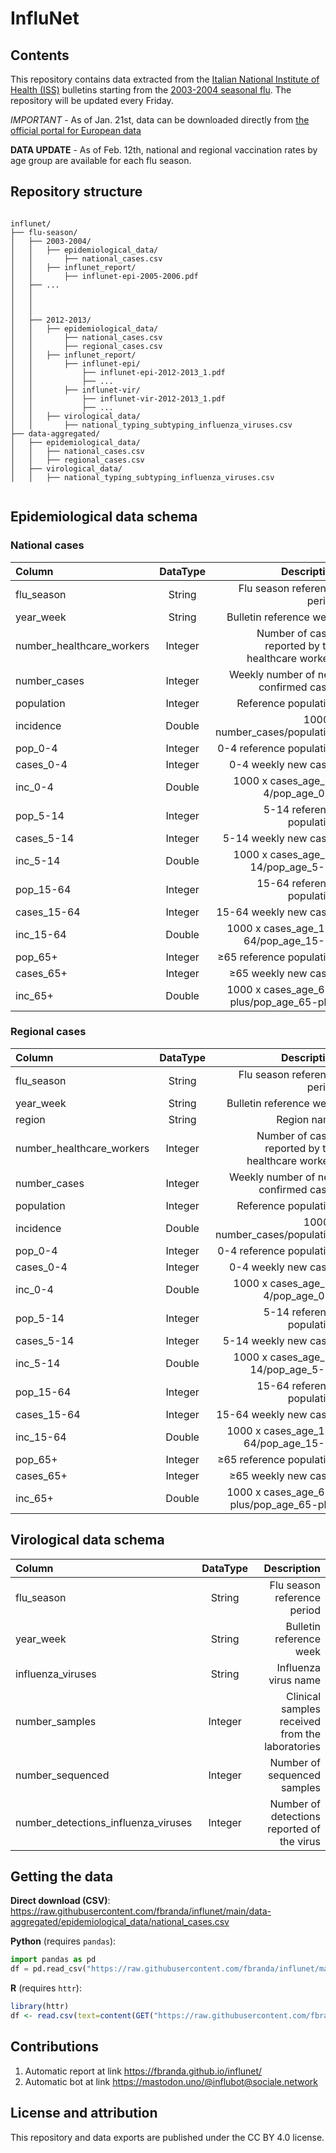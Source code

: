 # InfluNet

## Contents

This repository contains data extracted from the [Italian National Institute of Health (ISS)](https://www.epicentro.iss.it/influenza/influnet) bulletins starting from the [2003-2004 seasonal flu](https://w3.iss.it/site/rmi/influnet/pagine/stagioni.aspx). The repository will be updated every Friday.

*IMPORTANT* - As of Jan. 21st, data can be downloaded directly from [the official portal for European data](https://data.europa.eu/data/datasets/influenza-stagionale?locale=it)


**DATA UPDATE** -  As of Feb. 12th, national and regional vaccination rates by age group are available for each flu season.




## Repository structure
```

influnet/
├── flu-season/
│   ├── 2003-2004/
│   │   ├── epidemiological_data/
│   │       ├── national_cases.csv
│   │   ├── influnet_report/
│   │       ├── influnet-epi-2005-2006.pdf
│   ├── ...
│   │
│   │   
│   │
│   ├── 2012-2013/
│   │   ├── epidemiological_data/
│   │       ├── national_cases.csv
│   │       ├── regional_cases.csv
│   │   ├── influnet_report/
│   │       ├── influnet-epi/
│   │           ├── influnet-epi-2012-2013_1.pdf
│   │           ├── ...
│   │       ├── influnet-vir/
│   │           ├── influnet-vir-2012-2013_1.pdf
│   │           ├── ...
│   │   ├── virological_data/
│   │       ├── national_typing_subtyping_influenza_viruses.csv
├── data-aggregated/
│   ├── epidemiological_data/
│   │   ├── national_cases.csv
│   │   ├── regional_cases.csv
│   ├── virological_data/
│   │   ├── national_typing_subtyping_influenza_viruses.csv


```



## Epidemiological data schema

### National cases

| Column      | DataType | Description     |
| :---        |    :----:   |          ---: |
| flu_season      | String       | Flu season reference period  |
| year_week     |  String       | Bulletin reference week   |
| number_healthcare_workers   | Integer | Number of cases reported by the healthcare workers  |
| number_cases  | Integer | Weekly number of new confirmed cases  |
| population | Integer | Reference population |
| incidence | Double | 1000 x number_cases/population |
| pop_0-4 | Integer | 0-4 reference population  |
| cases_0-4 | Integer | 0-4 weekly new cases  |
| inc_0-4 | Double | 1000 x cases_age_0-4/pop_age_0-4  |
| pop_5-14 | Integer | 5-14 reference population  |
| cases_5-14 | Integer | 5-14 weekly new cases  |
| inc_5-14 | Double | 1000 x cases_age_5-14/pop_age_5-14  |
| pop_15-64 | Integer | 15-64 reference population  |
| cases_15-64 | Integer | 15-64 weekly new cases  |
| inc_15-64 | Double | 1000 x cases_age_15-64/pop_age_15-64  |
| pop_65+ | Integer | ≥65 reference population  |
| cases_65+ | Integer | ≥65 weekly new cases  |
| inc_65+ | Double | 1000 x cases_age_65-plus/pop_age_65-plus  |

### Regional cases

| Column      | DataType | Description     |
| :---        |    :----:   |          ---: |
| flu_season      | String       | Flu season reference period  |
| year_week     |  String       | Bulletin reference week   |
| region     |  String       | Region name   |
| number_healthcare_workers   | Integer | Number of cases reported by the healthcare workers  |
| number_cases  | Integer | Weekly number of new confirmed cases  |
| population | Integer | Reference population |
| incidence | Double | 1000 x number_cases/population |
| pop_0-4 | Integer | 0-4 reference population  |
| cases_0-4 | Integer | 0-4 weekly new cases  |
| inc_0-4 | Double | 1000 x cases_age_0-4/pop_age_0-4  |
| pop_5-14 | Integer | 5-14 reference population  |
| cases_5-14 | Integer | 5-14 weekly new cases  |
| inc_5-14 | Double | 1000 x cases_age_5-14/pop_age_5-14  |
| pop_15-64 | Integer | 15-64 reference population  |
| cases_15-64 | Integer | 15-64 weekly new cases  |
| inc_15-64 | Double | 1000 x cases_age_15-64/pop_age_15-64  |
| pop_65+ | Integer | ≥65 reference population  |
| cases_65+ | Integer | ≥65 weekly new cases  |
| inc_65+ | Double | 1000 x cases_age_65-plus/pop_age_65-plus  |

## Virological data schema

| Column      | DataType | Description     |
| :---        |    :----:   |          ---: |
| flu_season      | String       | Flu season reference period  |
| year_week     |  String       | Bulletin reference week   |
| influenza_viruses  |  String       |  Influenza virus name  |
| number_samples | Integer | Clinical samples received from the laboratories  |
| number_sequenced | Integer | Number of sequenced samples |
| number_detections_influenza_viruses | Integer | Number of detections reported of the virus |





## Getting the data

**Direct download (CSV)**: https://raw.githubusercontent.com/fbranda/influnet/main/data-aggregated/epidemiological_data/national_cases.csv

**Python** (requires `pandas`):
```python
import pandas as pd
df = pd.read_csv("https://raw.githubusercontent.com/fbranda/influnet/main/data-aggregated/epidemiological_data/national_cases.csv")
```

**R** (requires `httr`):
```r
library(httr)
df <- read.csv(text=content(GET("https://raw.githubusercontent.com/fbranda/influnet/main/data-aggregated/epidemiological_data/national_cases.csv")))
```

## Contributions
1) Automatic report at link https://fbranda.github.io/influnet/
2) Automatic bot at link https://mastodon.uno/@influbot@sociale.network


## License and attribution

This repository and data exports are published under the CC BY 4.0 license.


